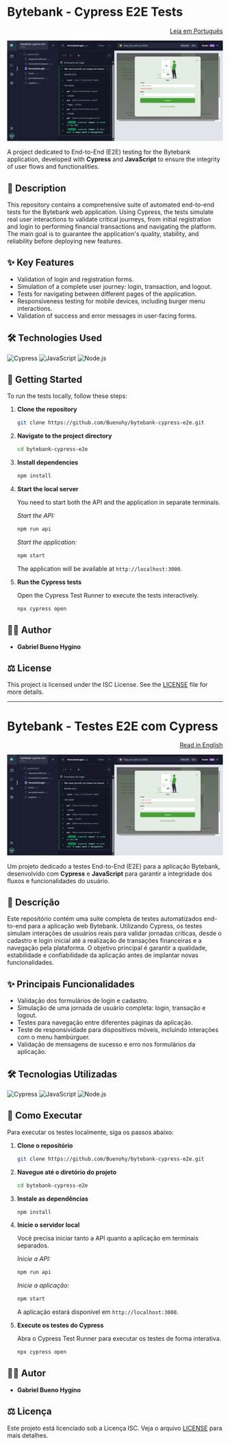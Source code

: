 # Bytebank - Cypress E2E Tests

<p align="right"><a href="#-descrição">Leia em Português</a></p>

![Project Screenshot](/src/assets/bytebank-cypress-e2e-screenshot-0.png)

A project dedicated to End-to-End (E2E) testing for the Bytebank application, developed with **Cypress** and **JavaScript** to ensure the integrity of user flows and functionalities.

## 📝 Description

This repository contains a comprehensive suite of automated end-to-end tests for the Bytebank web application. Using Cypress, the tests simulate real user interactions to validate critical journeys, from initial registration and login to performing financial transactions and navigating the platform. The main goal is to guarantee the application's quality, stability, and reliability before deploying new features.

## ✨ Key Features

- Validation of login and registration forms.
- Simulation of a complete user journey: login, transaction, and logout.
- Tests for navigating between different pages of the application.
- Responsiveness testing for mobile devices, including burger menu interactions.
- Validation of success and error messages in user-facing forms.

## 🛠️ Technologies Used

![Cypress](https://img.shields.io/badge/Cypress-%23E5E5E5?logo=cypress&logoColor=black)
![JavaScript](https://img.shields.io/badge/JavaScript-F7DF1E?style=for-the-badge&logo=javascript&logoColor=black)
![Node.js](https://img.shields.io/badge/Node.js-339933?style=for-the-badge&logo=nodedotjs&logoColor=white)

## 🚀 Getting Started

To run the tests locally, follow these steps:

1.  **Clone the repository**

    ```bash
    git clone https://github.com/Buenohy/bytebank-cypress-e2e.git
    ```

2.  **Navigate to the project directory**

    ```bash
    cd bytebank-cypress-e2e
    ```

3.  **Install dependencies**

    ```bash
    npm install
    ```

4.  **Start the local server**

    You need to start both the API and the application in separate terminals.

    _Start the API:_

    ```bash
    npm run api
    ```

    _Start the application:_

    ```bash
    npm start
    ```

    The application will be available at `http://localhost:3000`.

5.  **Run the Cypress tests**

    Open the Cypress Test Runner to execute the tests interactively.

    ```bash
    npx cypress open
    ```

## 👨‍💻 Author

- **Gabriel Bueno Hygino**

## ⚖️ License

This project is licensed under the ISC License. See the [LICENSE](LICENSE) file for more details.

---

# Bytebank - Testes E2E com Cypress

<p align="right"><a href="#-description">Read in English</a></p>

![Screenshot do Projeto](/src/assets/bytebank-cypress-e2e-screenshot-0.png)

Um projeto dedicado a testes End-to-End (E2E) para a aplicação Bytebank, desenvolvido com **Cypress** e **JavaScript** para garantir a integridade dos fluxos e funcionalidades do usuário.

## 📝 Descrição

Este repositório contém uma suíte completa de testes automatizados end-to-end para a aplicação web Bytebank. Utilizando Cypress, os testes simulam interações de usuários reais para validar jornadas críticas, desde o cadastro e login inicial até a realização de transações financeiras e a navegação pela plataforma. O objetivo principal é garantir a qualidade, estabilidade e confiabilidade da aplicação antes de implantar novas funcionalidades.

## ✨ Principais Funcionalidades

- Validação dos formulários de login e cadastro.
- Simulação de uma jornada de usuário completa: login, transação e logout.
- Testes para navegação entre diferentes páginas da aplicação.
- Teste de responsividade para dispositivos móveis, incluindo interações com o menu hambúrguer.
- Validação de mensagens de sucesso e erro nos formulários da aplicação.

## 🛠️ Tecnologias Utilizadas

![Cypress](https://img.shields.io/badge/Cypress-%23E5E5E5?logo=cypress&logoColor=black)
![JavaScript](https://img.shields.io/badge/JavaScript-F7DF1E?style=for-the-badge&logo=javascript&logoColor=black)
![Node.js](https://img.shields.io/badge/Node.js-339933?style=for-the-badge&logo=nodedotjs&logoColor=white)

## 🚀 Como Executar

Para executar os testes localmente, siga os passos abaixo:

1.  **Clone o repositório**

    ```bash
    git clone https://github.com/Buenohy/bytebank-cypress-e2e.git
    ```

2.  **Navegue até o diretório do projeto**

    ```bash
    cd bytebank-cypress-e2e
    ```

3.  **Instale as dependências**

    ```bash
    npm install
    ```

4.  **Inicie o servidor local**

    Você precisa iniciar tanto a API quanto a aplicação em terminais separados.

    _Inicie a API:_

    ```bash
    npm run api
    ```

    _Inicie a aplicação:_

    ```bash
    npm start
    ```

    A aplicação estará disponível em `http://localhost:3000`.

5.  **Execute os testes do Cypress**

    Abra o Cypress Test Runner para executar os testes de forma interativa.

    ```bash
    npx cypress open
    ```

## 👨‍💻 Autor

- **Gabriel Bueno Hygino**

## ⚖️ Licença

Este projeto está licenciado sob a Licença ISC. Veja o arquivo [LICENSE](LICENSE) para mais detalhes.
